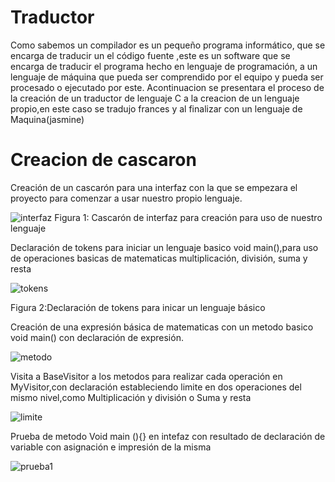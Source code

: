 # Traductor

Como sabemos un compilador es un pequeño programa informático,  que se encarga de traducir un el código fuente ,este es un 
software que se encarga de traducir el programa hecho en lenguaje de programación, a un lenguaje de máquina que pueda ser 
comprendido por el equipo y pueda ser procesado o ejecutado por este.
Acontinuacion se presentara el proceso de la creación de un traductor de lenguaje C a la creacion de un lenguaje propio,en este caso se tradujo frances y al finalizar con un lenguaje de Maquina(jasmine)


# Creacion de cascaron

Creación de un cascarón para una interfaz con la que se empezara el proyecto para comenzar a usar nuestro propio lenguaje.

![interfaz](https://user-images.githubusercontent.com/93956966/204643194-8fdeca79-6076-47e4-8e78-bb60130d4d0e.png)
    Figura 1: Cascarón de interfaz para creación para uso de nuestro lenguaje

Declaración de tokens para iniciar un lenguaje basico void main(),para uso de operaciones basicas de matematicas multiplicación, división, suma y resta

![tokens](https://user-images.githubusercontent.com/93956966/204643470-524fc3f6-ab3c-4191-a548-5c07bdb77e69.png)

Figura 2:Declaración de tokens para inicar un lenguaje básico 
  
 Creación de una expresión básica de matematicas con un metodo  basico void  main() con declaración de expresión.
 
 ![metodo](https://user-images.githubusercontent.com/93956966/204644094-81dfda11-d6c1-42c3-8749-0c4d99696cb9.png)

Visita a BaseVisitor a los metodos para realizar cada operación en MyVisitor,con declaración estableciendo limite en dos operaciones del mismo nivel,como Multiplicación y división o Suma y resta 

![limite](https://user-images.githubusercontent.com/93956966/204644283-0cfa9e6e-391d-44f6-a272-af628ece7270.png)


Prueba de metodo Void main (){} en intefaz con resultado de declaración de variable con asignación e impresión de la misma 

![prueba1](https://user-images.githubusercontent.com/93956966/204644778-c5776ae3-ba59-4816-9f01-42d25c4090ad.png)




